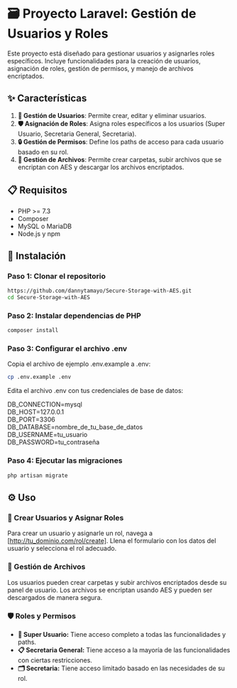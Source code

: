 # 🗃️ Proyecto Laravel: Gestión de Usuarios y Roles

Este proyecto está diseñado para gestionar usuarios y asignarles roles específicos. Incluye funcionalidades para la creación de usuarios, asignación de roles, gestión de permisos, y manejo de archivos encriptados.

## ✨ Características

1. **👥 Gestión de Usuarios**: Permite crear, editar y eliminar usuarios.
2. **🛡️ Asignación de Roles**: Asigna roles específicos a los usuarios (Super Usuario, Secretaria General, Secretaria).
3. **🔒 Gestión de Permisos**: Define los paths de acceso para cada usuario basado en su rol.
4. **📁 Gestión de Archivos**: Permite crear carpetas, subir archivos que se encriptan con AES y descargar los archivos encriptados.

## 📋 Requisitos

- PHP >= 7.3
- Composer
- MySQL o MariaDB
- Node.js y npm

## 🚀 Instalación

### Paso 1: Clonar el repositorio

```bash
https://github.com/dannytamayo/Secure-Storage-with-AES.git
cd Secure-Storage-with-AES
```

### Paso 2: Instalar dependencias de PHP

```bash
composer install
```

### Paso 3: Configurar el archivo .env

Copia el archivo de ejemplo .env.example a .env:

```bash
cp .env.example .env
```

Edita el archivo .env con tus credenciales de base de datos:

DB_CONNECTION=mysql<br>
DB_HOST=127.0.0.1<br>
DB_PORT=3306<br>
DB_DATABASE=nombre_de_tu_base_de_datos<br>
DB_USERNAME=tu_usuario<br>
DB_PASSWORD=tu_contraseña<br>

### Paso 4: Ejecutar las migraciones

```bash
php artisan migrate
```

## ⚙️ Uso

### 👤 Crear Usuarios y Asignar Roles

Para crear un usuario y asignarle un rol, navega a [http://tu_dominio.com/rol/create]. Llena el formulario con los datos del usuario y selecciona el rol adecuado.

### 📂 Gestión de Archivos

Los usuarios pueden crear carpetas y subir archivos encriptados desde su panel de usuario. Los archivos se encriptan usando AES y pueden ser descargados de manera segura.

### 🛡️ Roles y Permisos

- **🌟 Super Usuario:** Tiene acceso completo a todas las funcionalidades y paths.
- **📋 Secretaria General:** Tiene acceso a la mayoría de las funcionalidades con ciertas restricciones.
- **🗂️ Secretaria:** Tiene acceso limitado basado en las necesidades de su rol.



